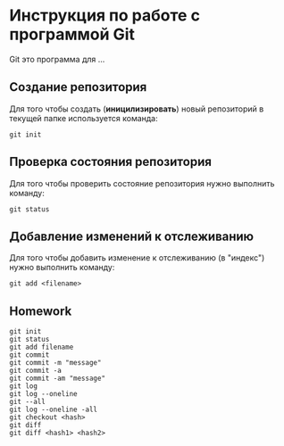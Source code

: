 # Инструкция по работе с программой Git

Git это программа для ...

## Создание репозитория

Для того чтобы создать (**иницилизировать**) новый репозиторий в текущей папке используется команда:

    git init

## Проверка состояния репозитория

Для того чтобы проверить состояние репозитория нужно выполнить команду:

    git status

## Добавление изменений к отслеживанию

Для того чтобы добавить изменение к отслеживанию (в "индекс") нужно выполнить команду:

    git add <filename>

## Homework
    git init
    git status
    git add filename
    git commit 
    git commit -m "message"
    git commit -a 
    git commit -am "message"
    git log 
    git log --oneline
    git --all
    git log --oneline -all
    git checkout <hash>
    git diff
    git diff <hash1> <hash2>